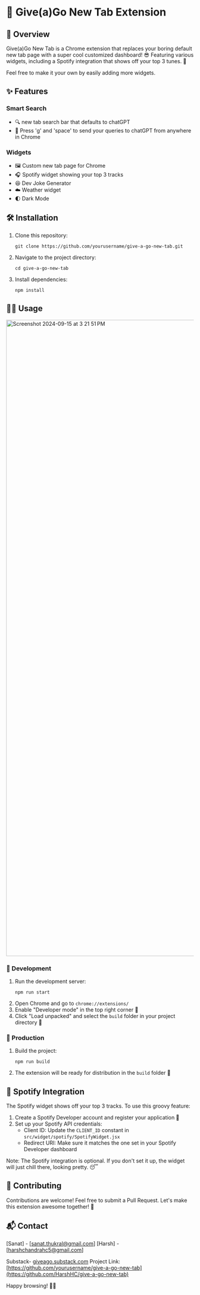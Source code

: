 # 🚀 Give(a)Go New Tab Extension

## 🌟 Overview

Give(a)Go New Tab is a Chrome extension that replaces your boring default new tab page with a super cool customized dashboard! 😎 Featuring various widgets, including a Spotify integration that shows off your top 3 tunes. 🎵

Feel free to make it your own by easily adding more widgets.

## ✨ Features

### Smart Search
- 🔍 new tab search bar that defaults to chatGPT
- 🦾 Press 'g' and 'space' to send your queries to chatGPT from anywhere in Chrome

### Widgets
- 🖼️ Custom new tab page for Chrome
- 🎧 Spotify widget showing your top 3 tracks
- 😆 Dev Joke Generator
- ☁️ Weather widget
- 🌓 Dark Mode
  

## 🛠️ Installation

1. Clone this repository:
   ```
   git clone https://github.com/yourusername/give-a-go-new-tab.git
   ```
2. Navigate to the project directory:
   ```
   cd give-a-go-new-tab
   ```
3. Install dependencies:
   ```
   npm install
   ```

## 🏃‍♂️ Usage
<img width="1706" alt="Screenshot 2024-09-15 at 3 21 51 PM" src="https://github.com/user-attachments/assets/ec578780-dd22-4871-bcab-faabae36e476">



### 🔬 Development

1. Run the development server:
   ```
   npm run start
   ```
2. Open Chrome and go to `chrome://extensions/`
3. Enable "Developer mode" in the top right corner 🔧
4. Click "Load unpacked" and select the `build` folder in your project directory 📁

### 🚀 Production

1. Build the project:
   ```
   npm run build
   ```
2. The extension will be ready for distribution in the `build` folder 🎉

## 🎵 Spotify Integration

The Spotify widget shows off your top 3 tracks. To use this groovy feature:

1. Create a Spotify Developer account and register your application 🎹
2. Set up your Spotify API credentials:
   - Client ID: Update the `CLIENT_ID` constant in `src/widget/spotify/SpotifyWidget.jsx`
   - Redirect URI: Make sure it matches the one set in your Spotify Developer dashboard

Note: The Spotify integration is optional. If you don't set it up, the widget will just chill there, looking pretty. 😴

## 🤝 Contributing

Contributions are welcome! Feel free to submit a Pull Request. Let's make this extension awesome together! 💪

## 📬 Contact

[Sanat] - [sanat.thukral@gmail.com]
[Harsh] - [harshchandrahc5@gmail.com]

Substack- [giveago.substack.com](https://giveago.substack.com)
Project Link: [https://github.com/yourusername/give-a-go-new-tab](https://github.com/HarshHC/give-a-go-new-tab)

Happy browsing! 🌈🦄
